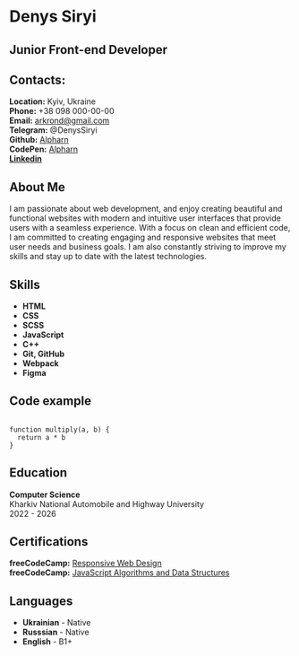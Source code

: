 # Denys Siryi

## Junior Front-end Developer

## Contacts:
**Location:** Kyiv, Ukraine  
**Phone:** +38 098 000-00-00  
**Email:** arkrond@gmail.com  
**Telegram:** @DenysSiryi  
**Github:** [Alpharn](https://github.com/Alpharn)  
**CodePen:** [Alpharn](https://codepen.io/Alpharn)  
[**Linkedin**](https://www.linkedin.com/in/denys-siryi-a9621a204/)
## About Me

I am passionate about web development, and enjoy creating beautiful and functional websites with modern and intuitive user interfaces that provide users with a seamless experience.
With a focus on clean and efficient code, I am committed to creating engaging and responsive websites that meet user needs and business goals.
I am also constantly striving to improve my skills and stay up to date with the latest technologies.

## Skills

- **HTML**
- **CSS**
- **SCSS**
- **JavaScript**
- **C++**
- **Git, GitHub**
- **Webpack**
- **Figma**

## Code example
```

function multiply(a, b) {
  return a * b
}

```

## Education

**Computer Science**  
Kharkiv National Automobile and Highway University  
2022 - 2026  

## Certifications

**freeCodeCamp:** [Responsive Web Design](https://www.freecodecamp.org/certification/Alpharn/responsive-web-design)  
**freeCodeCamp:** [JavaScript Algorithms and Data Structures](https://www.freecodecamp.org/certification/Alpharn/javascript-algorithms-and-data-structures)

## Languages

- **Ukrainian** - Native
- **Russsian** - Native
- **English** - B1+